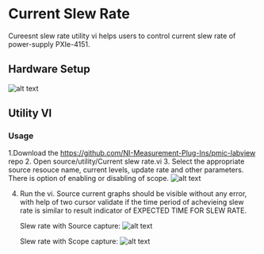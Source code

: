 # Current Slew Rate
Cureesnt slew rate utility vi helps users to control current slew rate of power-supply PXIe-4151.

## Hardware Setup
   ![alt text](meas-images/hw-setup.png)

## Utility VI

### Usage

1.Download the https://github.com/NI-Measurement-Plug-Ins/pmic-labview repo
2. Open source/utility/Current slew rate.vi
3. Select the appropriate source resouce name, current levels, update rate and other parameters. There is option of enabling or disabling of scope.
   ![alt text](meas-images/line-reg-config.png)

4. Run the vi. Source current graphs should be visible without any error, with help of two cursor validate if the time period of achevieing slew rate is similar to result indicator of EXPECTED TIME FOR SLEW RATE.

   Slew rate with Source capture:
   ![alt text](meas-images/line-reg-load-volt.png)

   Slew rate with Scope capture:
   ![alt text](meas-images/line-reg-load-volt-dev.png)
